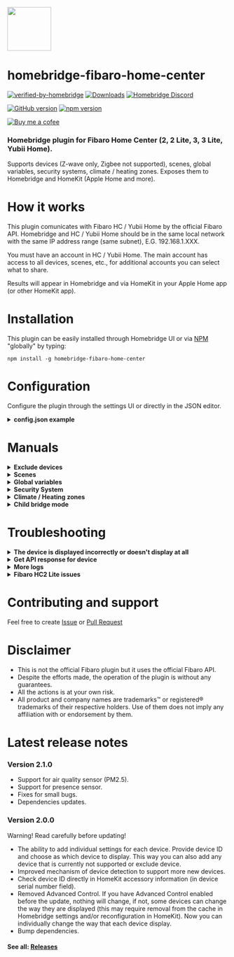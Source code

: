 <img src="https://raw.githubusercontent.com/homebridge/verified/latest/icons/homebridge-fibaro-home-center.png" width="100px"></img>
# homebridge-fibaro-home-center

[![verified-by-homebridge](https://badgen.net/badge/homebridge/verified/purple)](https://github.com/homebridge/homebridge/wiki/Verified-Plugins)
[![Downloads](https://img.shields.io/npm/dt/homebridge-fibaro-home-center)](https://www.npmjs.com/package/homebridge-fibaro-home-center)
[![Homebridge Discord](https://img.shields.io/discord/432663330281226270?color=728ED5&logo=discord&label=discord)](https://discord.gg/38Dpux)

[![GitHub version](https://img.shields.io/github/package-json/v/ilcato/homebridge-fibaro-home-center?label=GitHub)](https://github.com/ilcato/homebridge-fibaro-home-center/releases/)
[![npm version](https://img.shields.io/npm/v/homebridge-fibaro-home-center?color=%23cb3837&label=npm)](https://www.npmjs.com/package/homebridge-fibaro-home-center)

[![Buy me a cofee](https://cdn.buymeacoffee.com/buttons/default-orange.png)](https://www.buymeacoffee.com/ilcato)

### Homebridge plugin for Fibaro Home Center (2, 2 Lite, 3, 3 Lite, Yubii Home).

Supports devices (Z-wave only, Zigbee not supported), scenes, global variables, security systems, climate / heating zones. Exposes them to Homebridge and HomeKit (Apple Home and more).

# How it works

This plugin comunicates with Fibaro HC / Yubii Home by the official Fibaro API. Homebridge and HC / Yubii Home should be in the same local network with the same IP address range (same subnet), E.G. 192.168.1.XXX. 

You must have an account in HC / Yubii Home. The main account has access to all devices, scenes, etc., for additional accounts you can select what to share.

Results will appear in Homebridge and via HomeKit in your Apple Home app (or other HomeKit app).

# Installation

This plugin can be easily installed through Homebridge UI or via [NPM](https://www.npmjs.com/package/homebridge-fibaro-home-center) "globally" by typing:

    npm install -g homebridge-fibaro-home-center
    
# Configuration
Configure the plugin through the settings UI or directly in the JSON editor.

<details>
<summary><b>config.json example</b></summary>

```json

{
  "platforms": [
    {
      "platform": "FibaroHC",
      "name": "FibaroHC",
      "url": "192.168.1.100",
      "username": "mail@domain.com",
      "password": "your-password",
      "pollerperiod": 3,
      "thermostattimeout": 7200
      "thermostatmaxtemperature": 100,
      "switchglobalvariables": "name1,name2,name3"
      "dimmerglobalvariables": "name1,name2,name3",
      "adminUsername": "admin_name",
      "adminPassword": "admin_password",
      "securitysystem": "enabled",
      "addRoomNameToDeviceName" : "disabled",
      "doorbellDeviceId" : 21,
      "logsLevel": 1,
      "devices": [
        {
          "id": 42,
          "displayAs": "switch",
        },
        {
          "id": 58,
          "displayAs": "exclude",
        }
      ]
    }
  ]
}
```
#### Basic fields (required)
+ `url` (string) : url or IP of your Home Center / Yubii Home. Using https may be mandatory if you configured HC to use it. Examples:
  + `192.168.1.100` - replace with your IP,
  + `https://hc-00000XXX.local` - replace with your HC serial, get ca.cer file from HC and put it in Homebridge in same folder as config.json,
  + `http://hc-00000XXX.local` - replace with your HC serial.
+ `username` (string) : username of your Home Center / Yubii Home.
+ `password` (string) : password of your Home Center / Yubii Home.
+ `platform` (string) : platform name, must be 'FibaroHC'.
+ `name` (string) : name of the plugin displayed in Homebridge log and as plugin bridge name, default 'FibaroHC'.

#### Advanced
+ `pollerperiod` (integer) : Polling interval (refresh interval) for querying Fibaro Home Center (0: disabled, recomended: 3, 1 or 2 seconds allows for a more responsive update of the Home app when changes appear outside the HomeKit environment). If it is disabled the Home app is not updated automatically when such a change happen but only when you close a panel and reopen it. Enabling this option is useful to read the new state when controlling devices outside HomeKit, E.G.: via Fibaro, physical buttons, scenes and automations.
+ `thermostatmaxtemperature` (integer) : Set max temperature for thermostatic devices (default 100 C).
+ `thermostattimeout` (integer) : Number of seconds for the thermostat timeout, default: 7200 (2 hours).
+ `switchglobalvariables` (string) : Comma separated list of home center global variables names acting like a bistable switch.
+ `dimmerglobalvariables` (string) : Comma separated list of home center global variables names acting like a dimmer.
+ `adminUsername` (string) : Admin username of your home center, needed only to set global variables.
+ `adminPassword` (string) : Admin password of your home center, needed only to set global variables.
+ `securitysystem` (string) : Set 'enabled' or 'disabled' in order to manage the availability of the security system.
+ `addRoomNameToDeviceName` (string) : Set 'enabled' or 'disabled'. If enabled, to each device name will be added the name of the room in which it is located. Default: disabled.
+ `doorbellDeviceId` (integer) : Home Center binary sensor device id acting as a doorbell.
+ `logsLevel` (integer) : Desired log level: 0 disabled, 1 only changes, 2 all.

#### Individual for each device
+ `id` : Device ID (like: 42).
+ `displayAS` : Display as: switch, dimmer, etc. or exclude device.

</details>


# Manuals

<details>
<summary><b>Exclude devices</b></summary>

Exclude one or more devices:
+ add id of this device in plugin settings and select display as: 'exclude'
+ or in Fibaro panel use a specific user (not an admin one) and grant access to only the needed devices
+ or in Fibaro panel rename the device you want to exclude with an initial _ character.

Warning: If you exclude the device, adding it again may require reconfiguration (assignment to a room, automations, etc.).

</details>

<details>
<summary><b>Scenes</b></summary>

+ Any scene with a name that start with _ (in Fibaro panel) will be added to HomeKit as a momentary switch
+ Switch name will be same as scene name but without the _.
+ Momentary switch means that it will turn off itself after a while.

</details>

<details>
<summary><b>Global variables</b></summary>

+ Switch global variables - It is possible to create Switch in HomeKit with a toggle behaviour:
  + creating global variables (one for each switch) with 2 possible values: "true" and "false"
  + configuring a new parameter ("switchglobalvariables") in config.json that contains a comma separated list of the variable names you defined.
+ Dimmer global variables - It is possible to create Dimmer in HomeKit with a toggle behaviour:
  + creating global variables (one for each dimmer) with possible values from 0 to 100  
  + configuring a new parameter ("dimmerglobalvariables") in config.json that contains a comma separated list of the variable names you defined.
+ You can use these variable to trigger Home Center scenes.
+ Note: you need to configure homebridge in config.json with a user with superuser privileges because normal users cannot set global variable from the outside of Home Center.

</details>

<details>
<summary><b>Security System</b></summary>

+ Enable security system in plugin settings or in config.json add the parameter: `"securitysystem": "enabled"`

+ In Fibaro Home Center:
  + Create an Enumerated variable named `SecuritySystem` with the following values:
    + `StayArmed`
    + `AwayArmed`
    + `NightArmed`
    + `Disarmed`
    + `AlarmTriggered`
  + Create the following Alarm Zones in the Alarm Zones panel in the settings section (order is important): . StayZone . AwayZone . NightZone
  + For each security zone select the appropriate sensors.
  + Create a `SetAlarmTriggered` scene in the Alarm Scenes panel in the settings section that set the SecuritySystem variable to `AlarmTriggered`. The scene can also contain action logic to manage the alarm, eg: activate a siren.
  + Create a scene for setting arming status of devices and update the previous global variable. Scene names and code MUST be:

    + SetStayArmed:
      ```
        fibaro.alarm("disarm")
        fibaro.alarm(1, "arm")
        fibaro.setGlobalVariable("SecuritySystem", "StayArmed")
      ```
     + SetAwayArmed
       ```
         fibaro.alarm("disarm")
         fibaro.alarm(2, "arm")
         fibaro.setGlobalVariable("SecuritySystem", "AwayArmed")
       ```
     + SetNightArmed
       ```
         fibaro.alarm("disarm")
         fibaro.alarm(3, "arm")
         fibaro.setGlobalVariable("SecuritySystem", "NightArmed")
       ```
     + SetDisarmed
       ```
         fibaro.alarm("disarm")
         fibaro.setGlobalVariable("SecuritySystem", "Disarmed")
       ```

  + Scene must have flag `Do not stop scene when alarm breached` checked, in recent versions it's `Allow to run when alarm breached`.

</details>

<details>
<summary><b>Climate / Heating zones</b></summary>
    
+ Thermostat Controls: once a climate / heating zone is created in the Home Center / Yubii Home, a corresponding Thermostat accessory is generated in HomeKit. The Thermostat accessory provides intuitive controls within the HomeKit ecosystem.
+ Manual Settings and Timeout: the controls available on the Thermostat activate a manual setting for the specified duration. This duration is set by the `thermostattimeout` parameter in the `config.json` file. During this period, the manual settings remain in effect for the zone. After the predefined timeout period expires, the normal schedule of the zone is automatically reactivated. This ensures that the zone reverts to its programmed schedule once the manual setting duration elapses.

</details>

<details>
<summary><b>Child bridge mode</b></summary>

It is recomended to run this plugin as child bridge, there are several reasons and benefits of doing this:
+ greater security because it is a separate, isolated process,
+ every instance / bridge can expose maximum 150 accessories due to a HomeKit limit, so if you have other plugins and don't use child bridge, you share this limit with them. 

Details: https://github.com/homebridge/homebridge/wiki/Child-Bridges.

</details>


# Troubleshooting

<details>
<summary><b>The device is displayed incorrectly or doesn't display at all</b></summary>
    

+ If device displays incorrectly (e.g. as Switch but should be Outlet) or doubled (one device is displayed as two), you must remove this device from cache (in Homebridge Settings). Unfortunately, in this case, the settings for this device will most likely be lost (room selection, automations, etc.).
+ Every change of devices display type (e.g. from Switch to Outlet etc.) can make it display incorrectly (like doubled). It is recommended to turn off Apple hubs during changes.

</details>

<details>
<summary><b>Get API response for device</b></summary>

- Open in browser: http://FIBARO-IP/api/devices/DEVICE-ID (replace FIBARO-IP with your Home Center IP and DEVICE-ID with device ID) and login.
- Device ID you can check in Fibaro panel or directly in HomeKit device information (serial number field).
- Most important values are: type, baseType, deviceControlType and deviceRole.

API response example:

```json
{
  "id": 114,
  "name": "Bedroom",
  "roomID": 226,
  "view": [
      {
          "assetsPath": "dynamic-plugins/com.fibaro.binarySwitch",
          "name": "com.fibaro.binarySwitch",
          "translatesPath": "/assets/i18n/com.fibaro.binarySwitch",
          "type": "ts"
      }
  ],
  "type": "com.fibaro.binarySwitch",
  "baseType": "com.fibaro.actor",
  "enabled": true,
  "visible": true,
  "isPlugin": false,
  "parentId": 110,
  "viewXml": false,
  "hasUIView": true,
  "configXml": false,
  "interfaces": [
      "zwave",
      "zwaveMultiChannelAssociation",
      "zwaveProtection"
  ],
  "properties": {
      "parameters": [
          {
              "id": 1,
              "lastReportedValue": 1,
              "lastSetValue": 1,
              "size": 1,
              "value": 1
          },
          {
              "id": 20,
              "lastReportedValue": 0,
              "lastSetValue": 0,
              "size": 1,
              "value": 0
          }
      ],
      "pollingTimeSec": 0,
      "zwaveCompany": "Fibargroup",
      "zwaveInfo": "3,6,4",
      "zwaveVersion": "5.0",
      "RFProtectionState": 0,
      "RFProtectionSupport": 3,
      "categories": [
          "other"
      ],
      "configured": true,
      "dead": false,
      "deadReason": "",
      "deviceControlType": 1,
      "deviceIcon": 2,
      "deviceRole": "Other",
      "endPointId": 2,
      "icon": {
          "path": "/assets/icon/fibaro/onoff/onoff0.png",
          "source": "HC"
      },
      "localProtectionState": 0,
      "localProtectionSupport": 5,
      "log": "",
      "logTemp": "",
      "manufacturer": "",
      "markAsDead": true,
      "model": "",
      "nodeId": 18,
      "parametersTemplate": "874",
      "productInfo": "1,15,2,4,16,0,5,0",
      "protectionExclusiveControl": 0,
      "protectionExclusiveControlSupport": false,
      "protectionState": 0,
      "protectionTimeout": 0,
      "protectionTimeoutSupport": false,
      "saveLogs": true,
      "serialNumber": "h'0000000000001f16",
      "state": false,
      "supportedDeviceRoles": [
          "Light",
          "Drencher",
          "Pin",
          "NightLamp",
          "Kettle",
          "Bracket",
          "AirConditioner",
          "AlarmAlarm",
          "Coffee",
          "GardenLamp",
          "TvSet",
          "CeilingFan",
          "Toaster",
          "Radio",
          "RoofWindow",
          "Other",
          "AlarmState",
          "AlarmArm",
          "VideoGateBell",
          "VideoGateOpen",
          "Valve"
      ],
      "useTemplate": true,
      "userDescription": "",
      "value": false
  },
  "actions": {
      "reconfigure": 0,
      "toggle": 0,
      "turnOff": 0,
      "turnOn": 0
  },
  "created": 1650223230,
  "modified": 1717098148,
  "sortOrder": 93
}

```

</details>

<details>
<summary><b>More logs</b></summary>

If you have any issues with this plugin, enable all logs in plugin config and the debug mode in the Homebridge settings and restart the Homebridge / child bridge. This will show additional information in log.

</details>

<details>
<summary><b>Fibaro HC2 Lite issues</b></summary>

- Update firmware to the newest version, at least 4.630
- Remove from the box (it overheats).
- Replace the battery.
- Disable remote access. The API works locally, so it will not affect the operation of the plugin, but the Fibaro application will not work when you are offline.
- If any of the above does not help, it may be necessary to call support or visit the service and replace some parts.

</details>

# Contributing and support

Feel free to create [Issue](https://github.com/ilcato/homebridge-fibaro-home-center/issues) or [Pull Request](https://github.com/ilcato/homebridge-fibaro-home-center/pulls)

# Disclaimer

- This is not the official Fibaro plugin but it uses the official Fibaro API. 
- Despite the efforts made, the operation of the plugin is without any guarantees.
- All the actions is at your own risk.
- All product and company names are trademarks™ or registered® trademarks of their respective holders. Use of them does not imply any affiliation with or endorsement by them.

# Latest release notes

### Version 2.1.0

- Support for air quality sensor (PM2.5).
- Support for presence sensor.
- Fixes for small bugs.
- Dependencies updates.

### Version 2.0.0
Warning! Read carefully before updating!

- The ability to add individual settings for each device. Provide device ID and choose as which device to display. This way you can also add any device that is currently not supported or exclude device.
- Improved mechanism of device detection to support more new devices.
- Check device ID directly in HomeKit accessory information (in device serial number field). 
- Removed Advanced Control. If you have Advanced Control enabled before the update, nothing will change, if not, some devices can change the way they are displayed (this may require removal from the cache in Homebridge settings and/or reconfiguration in HomeKit). Now you can individually change the way that each device display.
- Bump dependencies.

#### See all: [Releases](https://github.com/ilcato/homebridge-fibaro-home-center/releases)
